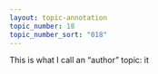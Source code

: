 ```yaml
---
layout: topic-annotation
topic_number: 18
topic_number_sort: "018"
---
```


This is what I call an “author” topic: it 
